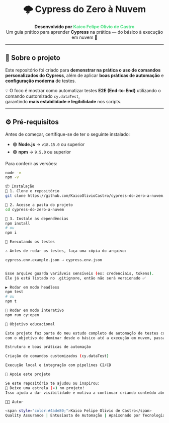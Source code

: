 <h1 align="center">🌩️ <strong>Cypress do Zero à Nuvem</strong></h1>

<p align="center">
  <b>Desenvolvido por <span style="color:#4ade80;">Kaico Felipe Olivio de Castro</span></b><br>
  Um guia prático para aprender <b>Cypress</b> na prática — do básico à execução em nuvem 🚀
</p>

---

## 🧠 **Sobre o projeto**

Este repositório foi criado para **demonstrar na prática o uso de comandos personalizados do Cypress**, 
além de aplicar **boas práticas de automação** e **configuração moderna** de testes.  

💡 O foco é mostrar como automatizar testes **E2E (End-to-End)** utilizando o comando customizado `cy.dataTest`,  
garantindo **mais estabilidade e legibilidade** nos scripts.

---

## ⚙️ **Pré-requisitos**

Antes de começar, certifique-se de ter o seguinte instalado:

- 🟢 **Node.js** → `v18.15.0` ou superior  
- 🟣 **npm** → `9.5.0` ou superior

Para conferir as versões:

```bash
node -v
npm -v

📦 Instalação
🔹 1. Clone o repositório
git clone https://github.com/KaicoOlivioCastro/cypress-do-zero-a-nuvem.git

🔹 2. Acesse a pasta do projeto
cd cypress-do-zero-a-nuvem

🔹 3. Instale as dependências
npm install
# ou
npm i

🧪 Executando os testes

⚠️ Antes de rodar os testes, faça uma cópia do arquivo:

cypress.env.example.json → cypress.env.json


Esse arquivo guarda variáveis sensíveis (ex: credenciais, tokens).
Ele já está listado no .gitignore, então não será versionado ✅

▶️ Rodar em modo headless
npm test
# ou
npm t

🧭 Rodar em modo interativo
npm run cy:open

🎯 Objetivo educacional

Este projeto faz parte do meu estudo completo de automação de testes com Cypress,
com o objetivo de dominar desde o básico até a execução em nuvem, passando por:

Estrutura e boas práticas de automação

Criação de comandos customizados (cy.dataTest)

Execução local e integração com pipelines CI/CD

🌟 Apoie este projeto

Se este repositório te ajudou ou inspirou:
💚 Deixe uma estrela (⭐) no projeto!
Isso ajuda a dar visibilidade e motiva a continuar criando conteúdo aberto 🙌

👨‍💻 Autor

<span style="color:#4ade80;">Kaico Felipe Olivio de Castro</span>
Quality Assurance | Entusiasta de Automação | Apaixonado por Tecnologia

